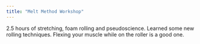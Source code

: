 ```yaml
---
title: "Melt Method Workshop"
---
```


2.5 hours of stretching, foam rolling and pseudoscience. Learned some new rolling techniques. Flexing your muscle while on the roller is a good one.
